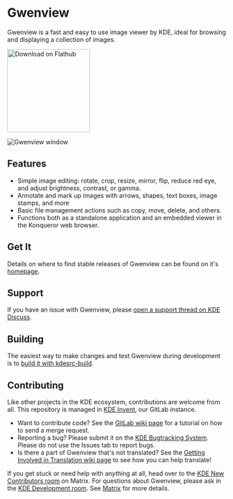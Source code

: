 # Gwenview

Gwenview is a fast and easy to use image viewer by KDE, ideal for browsing and displaying a collection of images.

<a href='https://flathub.org/apps/details/org.kde.gwenview'><img width='190px' alt='Download on Flathub' src='https://flathub.org/assets/badges/flathub-badge-i-en.png'/></a>

![Gwenview window](https://cdn.kde.org/screenshots/gwenview/gwenview.png)

## Features

* Simple image editing: rotate, crop, resize, mirror, flip, reduce red eye, and adjust brightness, contrast, or gamma.
* Annotate and mark up images with arrows, shapes, text boxes, image stamps, and more
* Basic file management actions such as copy, move, delete, and others.
* Functions both as a standalone application and an embedded viewer in the Konqueror web browser.

## Get It

Details on where to find stable releases of Gwenview can be found on it's
[homepage](https://apps.kde.org/gwenview).

## Support

If you have an issue with Gwenview, please [open a support thread on KDE Discuss](https://discuss.kde.org/c/help/6).

## Building

The easiest way to make changes and test Gwenview during development is to [build it with kdesrc-build](https://community.kde.org/Get_Involved/development/Build_software_with_kdesrc-build).

## Contributing

Like other projects in the KDE ecosystem, contributions are welcome from all. This repository is managed in [KDE Invent](https://invent.kde.org/graphics/gwenview), our GitLab instance.

* Want to contribute code? See the [GitLab wiki page](https://community.kde.org/Infrastructure/GitLab) for a tutorial on how to send a merge request.
* Reporting a bug? Please submit it on the [KDE Bugtracking System](https://bugs.kde.org/enter_bug.cgi?format=guided&product=gwenview). Please do not use the Issues
  tab to report bugs.
* Is there a part of Gwenview that's not translated? See the [Getting Involved in Translation wiki page](https://community.kde.org/Get_Involved/translation) to see how
  you can help translate!

If you get stuck or need help with anything at all, head over to the [KDE New Contributors room](https://go.kde.org/matrix/#/#kde-welcome:kde.org) on Matrix. For questions about Gwenview, please ask in the [KDE Development room](https://go.kde.org/matrix/#/#kde-devel:kde.org). See [Matrix](https://community.kde.org/Matrix) for more details.


